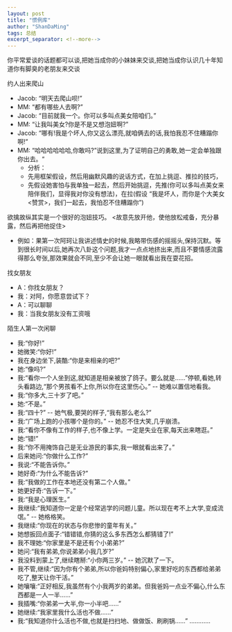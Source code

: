 ```yaml
---
layout: post
title: "惯例库"
author: "ShanDaMing"
tags: 总结
excerpt_separator: <!--more-->
---
```


<!--more-->
你平常爱谈的话题都可以谈,把她当成你的小妹妹来交谈,把她当成你认识几十年知道你有脚臭的老朋友来交谈

约人出来爬山
* Jacob: “明天去爬山呗!”
* MM: “都有哪些人去啊?”
* Jacob: “目前就我一个。你可以多叫点美女陪咱们。”
* MM: “让我叫美女?你是不是又想泡妞啊?”
* Jacob: “哪有!我是个坏人,你又这么漂亮,就咱俩去的话,我怕我忍不住糟蹋你啊!”
* MM: “哈哈哈哈哈哈,你敢吗?”说到这里,为了证明自己的勇敢,她一定会单独跟你出去。“
	 - 分析：
	 - 先用框架假设，然后用幽默风趣的说话方式，在加上挑逗、推拉的技巧，
	 - 先假设她害怕与我单独一起去，然后开始挑逗，先推(你可以多叫点美女来陪伴我们，显得我对你没有想法)，在拉(假设 “我是坏人，而你是个大美女<赞赏>，我们一起去，我怕忍不住糟蹋你”)
	 
欲擒故纵其实是一个很好的泡妞技巧。 <故意先放开他，使他放松戒备，充分暴露，然后再把他捉住>
* 例如：果第一次阿珂让我讲述情史的时候,我略带伤感的摇摇头,保持沉默。等到很长时间以后,她再次八卦这个问题,我才一点点地挤出来,而且不要情感流露得那么夸张,那效果就会不同,至少不会让她一眼就看出我在耍花招。

找女朋友
* A：你找女朋友？
* 我：对阿，你愿意尝试下？
* A：可以聊聊
* 我：当我女朋友没有工资哦

陌生人第一次闲聊
* 我:“你好!”
* 她微笑:“你好!”
* 我在身边坐下,装酷:“你是来相亲的吧?”
* 她:“像吗?”
* 我:“看你一个人坐到这,就知道是相亲被放了鸽子。要么就是......”停顿,看她,转头看路边,“那个男孩看不上你,所以你在这里伤心。” -- 她难以置信地看我。
* 我:“你多大,三十岁了吧。”
* 她:“不是。”
* 我:“四十?” -- 她气极,要哭的样子,“我有那么老么?”
* 我:“广场上跑的小孩哪个是你的。” -- 她忍不住大笑,几乎崩溃。
* 我:“看你不像有工作的样子,也不像上学。一定是失业在家,每天出来瞎逛。”
* 她:“错!”
* 我:“你不用掩饰自己是无业游民的事实,我一眼就看出来了。”
* 后来她问:“你做什么工作?”
* 我说:“不能告诉你。”
* 她好奇:“为什么不能告诉?”
* 我:“我做的工作在本地还没有第二个人做。”
* 她更好奇:“告诉一下。”
* 我:“我是心理医生。”
* 我继续:“我知道你一定是个经常逃学的问题儿童。所以现在考不上大学,变成流氓。” -- 她格格笑。
* 我继续:“你现在的状态与你悲惨的童年有关。”
* 她想扳回点面子:“错错错,你猜的这么多东西怎么都猜错了!”
* 我不理她:“你家里是不是还有个小弟弟?”
* 她问:“我有弟弟,你说弟弟小我几岁?”
* 我没料到蒙上了,继续瞎掰:“小你两三岁。” -- 她沉默了一下。
* 我不管,继续:“因为你有个弟弟,所以你爸妈特别偏心,家里好吃的东西都给弟弟吃了,整天让你干活。”
* 她嚷嚷:“正好相反,我虽然有个小我两岁的弟弟。但我爸妈一点业不偏心,什么东西都是一人一半......”
* 我插嘴:“你弟弟一大半,你一小半吧......”
* 她继续:“我家里我什么活也不做......”
* 我:“我知道你什么活也不做,也就是扫扫地、做做饭、刷刷锅......”
............
